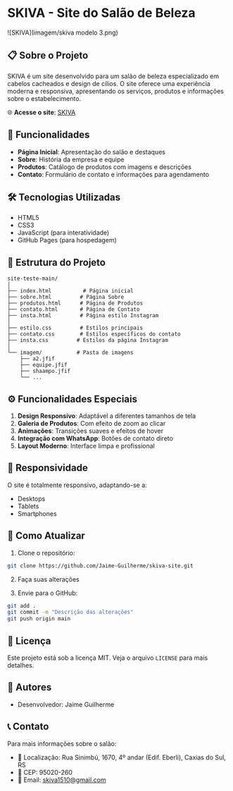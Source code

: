 # SKIVA - Site do Salão de Beleza

![SKIVA](imagem/skiva modelo 3.png)

## 📋 Sobre o Projeto

SKIVA é um site desenvolvido para um salão de beleza especializado em cabelos cacheados e design de cílios. O site oferece uma experiência moderna e responsiva, apresentando os serviços, produtos e informações sobre o estabelecimento.

🌐 **Acesse o site**: [SKIVA](https://jaime-guilherme.github.io/skiva-site/)

## 🚀 Funcionalidades

- **Página Inicial**: Apresentação do salão e destaques
- **Sobre**: História da empresa e equipe
- **Produtos**: Catálogo de produtos com imagens e descrições
- **Contato**: Formulário de contato e informações para agendamento

## 🛠️ Tecnologias Utilizadas

- HTML5
- CSS3
- JavaScript (para interatividade)
- GitHub Pages (para hospedagem)

## 📂 Estrutura do Projeto

```
site-teste-main/
│
├── index.html          # Página inicial
├── sobre.html         # Página Sobre
├── produtos.html      # Página de Produtos
├── contato.html       # Página de Contato
├── insta.html         # Página estilo Instagram
│
├── estilo.css         # Estilos principais
├── contato.css        # Estilos específicos do contato
├── insta.css         # Estilos da página Instagram
│
└── imagem/           # Pasta de imagens
    ├── a2.jfif
    ├── equipe.jfif
    ├── shaampo.jfif
    └── ...
```

## ⚙️ Funcionalidades Especiais

1. **Design Responsivo**: Adaptável a diferentes tamanhos de tela
2. **Galeria de Produtos**: Com efeito de zoom ao clicar
3. **Animações**: Transições suaves e efeitos de hover
4. **Integração com WhatsApp**: Botões de contato direto
5. **Layout Moderno**: Interface limpa e profissional

## 📱 Responsividade

O site é totalmente responsivo, adaptando-se a:
- Desktops
- Tablets
- Smartphones

## 🔄 Como Atualizar

1. Clone o repositório:
```bash
git clone https://github.com/Jaime-Guilherme/skiva-site.git
```

2. Faça suas alterações

3. Envie para o GitHub:
```bash
git add .
git commit -m "Descrição das alterações"
git push origin main
```

## 📝 Licença

Este projeto está sob a licença MIT. Veja o arquivo `LICENSE` para mais detalhes.

## 👥 Autores

- Desenvolvedor: Jaime Guilherme

## 📞 Contato

Para mais informações sobre o salão:
- 📍 Localização: Rua Sinimbú, 1670, 4º andar (Edif. Eberli), Caxias do Sul, RS
- 📮 CEP: 95020-260
- 📧 Email: skiva1510@gmail.com